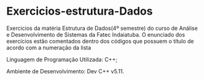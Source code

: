 # Exercicios-estrutura-Dados

Exercicios da matéria Estrutura de Dados(4º semestre) do curso de Análise e Desenvolvimento de Sistemas da Fatec Indaiatuba. O enunciado dos exercícios estão comentados dentro dos códigos que possuem o título de acordo com a numeração da lista

Linguagem de Programação Utilizada: C++;

Ambiente de Desenvolvimento: Dev C++ v5.11.

